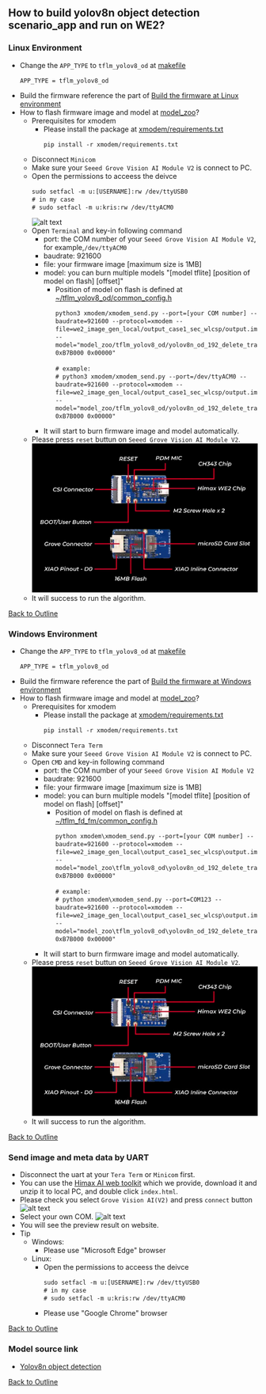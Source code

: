 ## How to build yolov8n object detection scenario_app and run on WE2?
### Linux Environment
- Change the `APP_TYPE` to `tflm_yolov8_od` at [makefile](https://github.com/HimaxWiseEyePlus/Seeed_Grove_Vision_AI_Module_V2/blob/main/EPII_CM55M_APP_S/makefile)
    ```
    APP_TYPE = tflm_yolov8_od
    ```
- Build the firmware reference the part of [Build the firmware at Linux environment](https://github.com/HimaxWiseEyePlus/Seeed_Grove_Vision_AI_Module_V2?tab=readme-ov-file#build-the-firmware-at-linux-environment)
- How to flash firmware image and model at [model_zoo](https://github.com/HimaxWiseEyePlus/Seeed_Grove_Vision_AI_Module_V2/tree/main/model_zoo)?
  - Prerequisites for xmodem
    - Please install the package at [xmodem/requirements.txt](https://github.com/HimaxWiseEyePlus/Seeed_Grove_Vision_AI_Module_V2/tree/main/xmodem/requirements.txt) 
        ```
        pip install -r xmodem/requirements.txt
        ```
  - Disconnect `Minicom`
  - Make sure your `Seeed Grove Vision AI Module V2` is connect to PC.
  - Open the permissions to acceess the deivce
    ```
    sudo setfacl -m u:[USERNAME]:rw /dev/ttyUSB0
    # in my case
    # sudo setfacl -m u:kris:rw /dev/ttyACM0
    ```
    ![alt text](../../../../images/flash_image_model_6.png)
  - Open `Terminal` and key-in following command
    - port: the COM number of your `Seeed Grove Vision AI Module V2`, for example,`/dev/ttyACM0`
    - baudrate: 921600
    - file: your firmware image [maximum size is 1MB]
    - model: you can burn multiple models "[model tflite] [position of model on flash] [offset]"
      - Position of model on flash is defined at [~/tflm_yolov8_od/common_config.h](https://github.com/HimaxWiseEyePlus/Seeed_Grove_Vision_AI_Module_V2/blob/main/EPII_CM55M_APP_S/app/scenario_app/tflm_yolov8_od/common_config.h#L27)
        ```
        python3 xmodem/xmodem_send.py --port=[your COM number] --baudrate=921600 --protocol=xmodem --file=we2_image_gen_local/output_case1_sec_wlcsp/output.img --model="model_zoo/tflm_yolov8_od/yolov8n_od_192_delete_transpose_0xB7B000.tflite 0xB7B000 0x00000"

        # example:
        # python3 xmodem/xmodem_send.py --port=/dev/ttyACM0 --baudrate=921600 --protocol=xmodem --file=we2_image_gen_local/output_case1_sec_wlcsp/output.img --model="model_zoo/tflm_yolov8_od/yolov8n_od_192_delete_transpose_0xB7B000.tflite 0xB7B000 0x00000"
        ```
    - It will start to burn firmware image and model automatically.
  -  Please press `reset` buttun on `Seeed Grove Vision AI Module V2`.
    ![alt text](../../../../images/grove_vision_ai_v2_all.jpg) 
  - It will success to run the algorithm.

[Back to Outline](https://github.com/HimaxWiseEyePlus/Seeed_Grove_Vision_AI_Module_V2?tab=readme-ov-file#outline)

### Windows Environment
- Change the `APP_TYPE` to `tflm_yolov8_od` at [makefile](https://github.com/HimaxWiseEyePlus/Seeed_Grove_Vision_AI_Module_V2/blob/main/EPII_CM55M_APP_S/makefile)
    ```
    APP_TYPE = tflm_yolov8_od
    ```
- Build the firmware reference the part of [Build the firmware at Windows environment](https://github.com/HimaxWiseEyePlus/Seeed_Grove_Vision_AI_Module_V2?tab=readme-ov-file#build-the-firmware-at-windows-environment)
- How to flash firmware image and model at [model_zoo](https://github.com/HimaxWiseEyePlus/Seeed_Grove_Vision_AI_Module_V2/tree/main/model_zoo)?
  - Prerequisites for xmodem
    - Please install the package at [xmodem/requirements.txt](https://github.com/HimaxWiseEyePlus/Seeed_Grove_Vision_AI_Module_V2/tree/main/xmodem/requirements.txt) 
        ```
        pip install -r xmodem/requirements.txt
        ```
  - Disconnect `Tera Term`
  - Make sure your `Seeed Grove Vision AI Module V2` is connect to PC.
  - Open `CMD` and key-in following command
    - port: the COM number of your `Seeed Grove Vision AI Module V2` 
    - baudrate: 921600
    - file: your firmware image [maximum size is 1MB]
    - model: you can burn multiple models "[model tflite] [position of model on flash] [offset]"
      - Position of model on flash is defined at [~/tflm_fd_fm/common_config.h](https://github.com/HimaxWiseEyePlus/Seeed_Grove_Vision_AI_Module_V2/blob/main/EPII_CM55M_APP_S/app/scenario_app/tflm_yolov8_od/common_config.h#L27)
        ```
        python xmodem\xmodem_send.py --port=[your COM number] --baudrate=921600 --protocol=xmodem --file=we2_image_gen_local\output_case1_sec_wlcsp\output.img --model="model_zoo\tflm_yolov8_od\yolov8n_od_192_delete_transpose_0xB7B000.tflite 0xB7B000 0x00000"

        # example:
        # python xmodem\xmodem_send.py --port=COM123 --baudrate=921600 --protocol=xmodem --file=we2_image_gen_local\output_case1_sec_wlcsp\output.img --model="model_zoo\tflm_yolov8_od\yolov8n_od_192_delete_transpose_0xB7B000.tflite 0xB7B000 0x00000"
        ```
    - It will start to burn firmware image and model automatically.
  -  Please press `reset` buttun on `Seeed Grove Vision AI Module V2`.
    ![alt text](../../../../images/grove_vision_ai_v2_all.jpg)  
  - It will success to run the algorithm.


[Back to Outline](https://github.com/HimaxWiseEyePlus/Seeed_Grove_Vision_AI_Module_V2?tab=readme-ov-file#outline)

### Send image and meta data by UART
- Disconnect the uart at your `Tera Term` or `Minicom` first.
- You can use the [Himax AI web toolkit](https://github.com/HimaxWiseEyePlus/Seeed_Grove_Vision_AI_Module_V2/releases/download/v1.1/Himax_AI_web_toolkit.zip) which we provide, download it and unzip it to local PC, and double click `index.html`.
- Please check you select `Grove Vision AI(V2)` and press `connect` button
    ![alt text](../../../../images/uart_show_1.png)
- Select your own COM.
    ![alt text](../../../../images/uart_show_2.png)
- You will see the preview result on website.
- Tip
    - Windows:
        - Please use "Microsoft Edge" browser
    - Linux:
        - Open the permissions to acceess the deivce
            ```
            sudo setfacl -m u:[USERNAME]:rw /dev/ttyUSB0
            # in my case
            # sudo setfacl -m u:kris:rw /dev/ttyACM0
            ```
        - Please use "Google Chrome" browser

[Back to Outline](https://github.com/HimaxWiseEyePlus/Seeed_Grove_Vision_AI_Module_V2?tab=readme-ov-file#outline)

### Model source link
- [Yolov8n object detection](https://github.com/HimaxWiseEyePlus/YOLOv8_on_WE2?tab=readme-ov-file#yolov8n-object-detection)

[Back to Outline](https://github.com/HimaxWiseEyePlus/Seeed_Grove_Vision_AI_Module_V2?tab=readme-ov-file#outline)